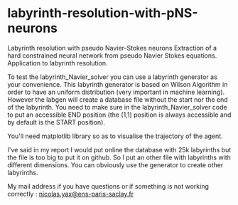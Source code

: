 # labyrinth-resolution-with-pNS-neurons
Labyrinth resolution with pseudo Navier-Stokes neurons
Extraction of a hard constrained neural network from pseudo Navier Stokes equations. Application to labyrinth resolution.

To test the labyrinth_Navier_solver you can use a labyrinth generator as your convenience. This labyrinth generator is based on Wilson Algorithm in order to have an uniform distribution (very important in machine learning). However the labgen will create a database file without the start nor the end of the labyrinth. You need to make sure in the labyrinth_Navier_solver code to put an accessible END position (the (1,1) position is always accessible and by default is the START position).

You'll need matplotlib library so as to visualise the trajectory of the agent.

I've said in my report I would put online the database with 25k labyrinths but the file is too big to put it on github. So I put an other file with labyrinths with different dimensions. You can obviously use the generator to create other labyrinths.

My mail address if you have questions or if something is not working correctly : nicolas.yax@ens-paris-saclay.fr
